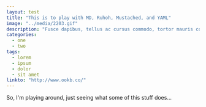 ```yaml
---
layout: test
title: "This is to play with MD, Ruhoh, Mustached, and YAML"
image: "../media/2203.gif"
description: "Fusce dapibus, tellus ac cursus commodo, tortor mauris condimentum nibh, ut fermentum massa justo sit amet risus. Cum sociis natoque penatibus et magnis dis parturient montes, nascetur ridiculus mus. Cras mattis consectetur purus sit amet fermentum. Nullam quis risus eget urna mollis ornare vel eu leo."
categories:
  - one
  - two
tags: 
  - lorem
  - ipsum
  - dolor
  - sit amet
linkto: "http://www.ookb.co/"
---
```


So, I'm playing around, just seeing what some of this stuff does...
